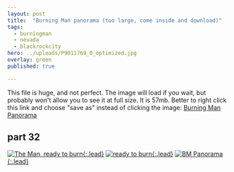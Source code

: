 ```yaml
---
layout: post
title:  "Burning Man panorama (too large, come inside and download)"
tags:
  - burningman
  - nevada
  - blackrockcity
hero: ../uploads/P9011769_0_optimized.jpg
overlay: green
published: true

---
```


This file is huge, and not perfect. The image will load if you wait, but probably won't allow you to see it at full size. It is 57mb. Better to right click this link and choose "save as" instead of clicking the image: [Burning Man Panorama](../uploads/bm_panorama_stitch.jpg)

## part 32
[![The Man, ready to burn](../uploads/P9011769_0_optimized.jpg){:.lead}](../uploads/P9011769_0.jpg)
[![ready to burn](../uploads/P9011770_optimized.jpg){:.lead}](../uploads/P9011770.jpg)
[![BM Panorama](../uploads/bm_panorama_stitch_optimized.jpg){:.lead}](../uploads/bm_panorama_stitch.jpg)